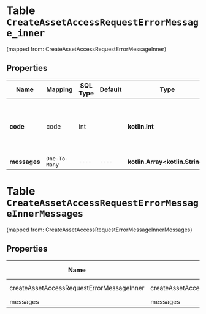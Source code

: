 
# Table `CreateAssetAccessRequestErrorMessage_inner`
(mapped from: CreateAssetAccessRequestErrorMessageInner)

## Properties
Name | Mapping | SQL Type | Default | Type | Description | Notes
---- | ------- | -------- | ------- | ---- | ----------- | -----
**code** | code | int |  | **kotlin.Int** | Error code associated with the error in requesting asset access. |  [optional]
**messages** | `One-To-Many` | `----` | `----`  | **kotlin.Array&lt;kotlin.String&gt;** |  |  [optional]



# **Table `CreateAssetAccessRequestErrorMessageInnerMessages`**
(mapped from: CreateAssetAccessRequestErrorMessageInnerMessages)

## Properties
Name | Mapping | SQL Type | Default | Type | Description | Notes
---- | ------- | -------- | ------- | ---- | ----------- | -----
createAssetAccessRequestErrorMessageInner | createAssetAccessRequestErrorMessageInner | long | | kotlin.Long | Primary Key | *one*
messages | messages | text | | kotlin.String | Foreign Key | *many*



